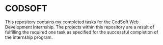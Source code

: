 # CODSOFT
This repository contains my completed tasks for the CodSoft Web Development Internship. The projects within this repository are a result of fulfilling the required one task as specified for the successful completion of the internship program.
